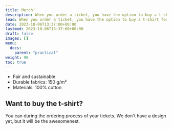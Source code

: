 ```yaml
---
title: Merch!
description: When you order a ticket, you have the option to buy a t-shirt for 25€.
lead: When you order a ticket, you have the option to buy a t-shirt for 25€.
date: 2023-10-06T13:37:00+00:00
lastmod: 2023-10-06T13:37:00+00:00
draft: false
images: []
menu: 
  docs:
    parent: "practical"
weight: 90
toc: true
---
```

* Fair and sustainable
* Durable fabrics: 150 g/m²
* Materials: 100% cotton 

## Want to buy the t-shirt? 

You can during the ordering process of your tickets. We don't have a design yet, but it will be the awesomenest.
